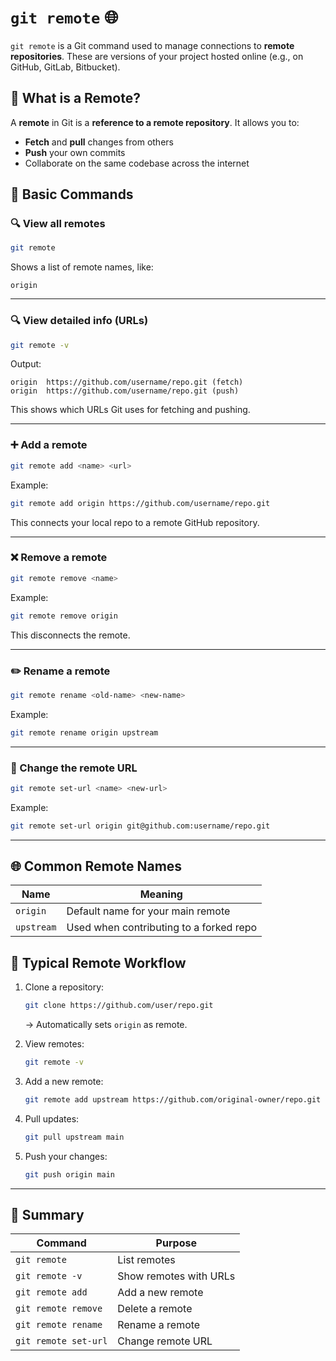 # `git remote` 🌐

`git remote` is a Git command used to manage connections to **remote repositories**. These are versions of your project hosted online (e.g., on GitHub, GitLab, Bitbucket).

## 🧠 What is a Remote?

A **remote** in Git is a **reference to a remote repository**. It allows you to:

- **Fetch** and **pull** changes from others
- **Push** your own commits
- Collaborate on the same codebase across the internet

## 🧾 Basic Commands

### 🔍 View all remotes

```bash
git remote
```

Shows a list of remote names, like:

```
origin
```

---

### 🔍 View detailed info (URLs)

```bash
git remote -v
```

Output:

```
origin  https://github.com/username/repo.git (fetch)
origin  https://github.com/username/repo.git (push)
```

This shows which URLs Git uses for fetching and pushing.

---

### ➕ Add a remote

```bash
git remote add <name> <url>
```

Example:

```bash
git remote add origin https://github.com/username/repo.git
```

This connects your local repo to a remote GitHub repository.

---

### ❌ Remove a remote

```bash
git remote remove <name>
```

Example:

```bash
git remote remove origin
```

This disconnects the remote.

---

### ✏️ Rename a remote

```bash
git remote rename <old-name> <new-name>
```

Example:

```bash
git remote rename origin upstream
```

---

### 🔄 Change the remote URL

```bash
git remote set-url <name> <new-url>
```

Example:

```bash
git remote set-url origin git@github.com:username/repo.git
```

---

## 🌐 Common Remote Names

| Name      | Meaning                              |
|-----------|--------------------------------------|
| `origin`  | Default name for your main remote    |
| `upstream`| Used when contributing to a forked repo |


## 🔁 Typical Remote Workflow

1. Clone a repository:
   ```bash
   git clone https://github.com/user/repo.git
   ```
   → Automatically sets `origin` as remote.

2. View remotes:
   ```bash
   git remote -v
   ```

3. Add a new remote:
   ```bash
   git remote add upstream https://github.com/original-owner/repo.git
   ```

4. Pull updates:
   ```bash
   git pull upstream main
   ```

5. Push your changes:
   ```bash
   git push origin main
   ```

---

## 🧭 Summary

| Command | Purpose |
|--------|---------|
| `git remote` | List remotes |
| `git remote -v` | Show remotes with URLs |
| `git remote add` | Add a new remote |
| `git remote remove` | Delete a remote |
| `git remote rename` | Rename a remote |
| `git remote set-url` | Change remote URL |